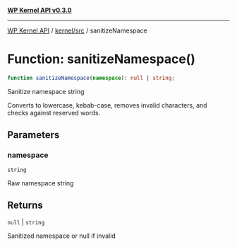 [**WP Kernel API v0.3.0**](../../../README.md)

---

[WP Kernel API](../../../README.md) / [kernel/src](../README.md) / sanitizeNamespace

# Function: sanitizeNamespace()

```ts
function sanitizeNamespace(namespace): null | string;
```

Sanitize namespace string

Converts to lowercase, kebab-case, removes invalid characters,
and checks against reserved words.

## Parameters

### namespace

`string`

Raw namespace string

## Returns

`null` \| `string`

Sanitized namespace or null if invalid
